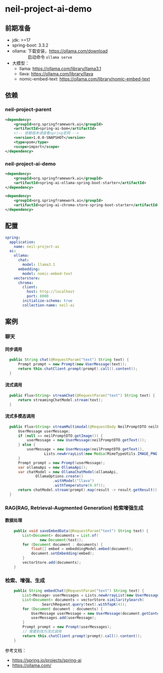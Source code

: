 # neil-project-ai-demo

## 前期准备

- jdk: >=17
- spring-boot: 3.3.2
- ollama: 下载安装，https://ollama.com/download   
  &nbsp;&nbsp;&nbsp;&nbsp;&nbsp;&nbsp;&nbsp;&nbsp;&nbsp;&nbsp;&nbsp;&nbsp;
  启动命令 `ollama serve`
- 大模型：
    - llama: https://ollama.com/library/llama3.1
    - llava: https://ollama.com/library/llava
    - nomic-embed-text: https://ollama.com/library/nomic-embed-text

## 依赖

### neil-project-parent

```xml
<dependency>
    <groupId>org.springframework.ai</groupId>
    <artifactId>spring-ai-bom</artifactId>
    <!-- 依赖版本请查看spring官网 -->
    <version>1.0.0-SNAPSHOT</version>
    <type>pom</type>
    <scope>import</scope>
</dependency>
```

### neil-project-ai-demo

```xml
<dependency>
    <groupId>org.springframework.ai</groupId>
    <artifactId>spring-ai-ollama-spring-boot-starter</artifactId>
</dependency>

<dependency>
    <groupId>org.springframework.ai</groupId>
    <artifactId>spring-ai-chroma-store-spring-boot-starter</artifactId>
</dependency>
```

## 配置

```yaml
spring:
  application:
    name: neil-project-ai
  ai:
    ollama:
      chat:
        model: llama3.1
      embedding:
        model: nomic-embed-text
    vectorstore:
      chroma:
        client:
          host: http://localhost
          port: 8000
        initialize-schema: true
        collection-name: neil-ai
```

## 案例

### 聊天

#### 同步调用

```java
  public String chat(@RequestParam("text") String text) {
      Prompt prompt = new Prompt(new UserMessage(text));
      return this.chatClient.prompt(prompt).call().content();
  }
```

#### 流式调用

```java
  public Flux<String> streamChat(@RequestParam("text") String text) {
      return streamingChatModel.stream(text);
  }
```

#### 流式多模态调用

```java
  public Flux<String> streamMultimodal(@RequestBody NeilPromptDTO neilPromptDTO) {
      UserMessage userMessage;
      if (null == neilPromptDTO.getImage()) {
          userMessage = new UserMessage(neilPromptDTO.getText());
      } else {
          userMessage = new UserMessage(neilPromptDTO.getText(),
                  Lists.newArrayList(new Media(MimeTypeUtils.IMAGE_PNG, neilPromptDTO.getImage())));
      }
      Prompt prompt = new Prompt(userMessage);
      var ollamaApi = new OllamaApi();
      var chatModel = new OllamaChatModel(ollamaApi,
              OllamaOptions.create()
                      .withModel("llava")
                      .withTemperature(0.9f));
      return chatModel.stream(prompt).map(result -> result.getResult().getOutput().getContent());
  }
```

### RAG(RAG, Retrieval-Augmented Generation) 检索增强生成

#### 数据处理

```java
    public void saveEmbedData(@RequestParam("text") String text) {
        List<Document> documents = List.of(
                new Document(text));
        for (Document document : documents) {
            float[] embed = embeddingModel.embed(document);
            document.setEmbedding(embed);
        }
        vectorStore.add(documents);
    }
```

### 检索、增强、生成
```java
    public String embedChat(@RequestParam("text") String text) {
        List<Message> userMessages = Lists.newArrayList(new UserMessage(text));
        List<Document> documents = vectorStore.similaritySearch(
                 SearchRequest.query(text).withTopK(4));
        for (Document document : documents) {
            UserMessage userMessage = new UserMessage(document.getContent());
            userMessages.add(userMessage);
        }
        Prompt prompt = new Prompt(userMessages);
        // 需要到改为流式调用
        return this.chatClient.prompt(prompt).call().content();
    }
```

参考文档：
- https://spring.io/projects/spring-ai
- https://ollama.com/
